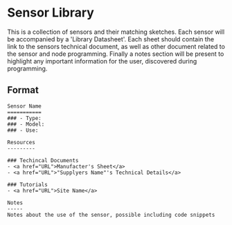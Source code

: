Sensor Library
==============
This is a collection of sensors and their matching sketches. Each sensor will be accompanied by a 'Library Datasheet'. Each sheet should contain the link to the sensors technical document, as well as other document related to the sensor and node programming. Finally a notes section will be present to highlight any important information for the user, discovered during programming.


Format
------
```
Sensor Name
===========
### - Type:
### - Model:
### - Use:

Resources
---------

### Techincal Documents
- <a href="URL">Manufacter's Sheet</a>
- <a href="URL">"Supplyers Name"'s Technical Details</a>

### Tutorials
- <a href="URL">Site Name</a>

Notes
-----
Notes about the use of the sensor, possible including code snippets

```